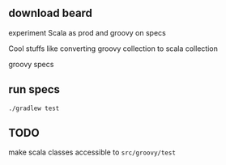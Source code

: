 
download beard
----

experiment Scala as prod and groovy on specs

Cool stuffs like converting groovy collection to scala collection

groovy specs

run specs
---------

```
./gradlew test
```

TODO
----

make scala classes accessible to `src/groovy/test`